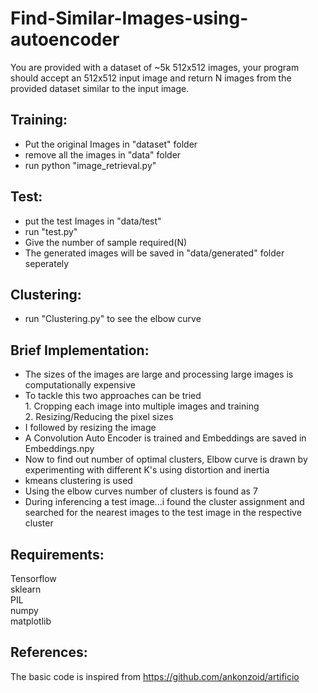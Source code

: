 # Find-Similar-Images-using-autoencoder
You are provided with a dataset of ~5k 512x512 images, your program should accept an 512x512 input image and return N images from the provided dataset similar to the input image.

## Training:
- Put the original Images in "dataset" folder
- remove all the images in "data" folder
- run python "image_retrieval.py"


## Test:
- put the test Images in "data/test"
- run "test.py"
- Give the number of sample required(N)
- The generated images will be saved in "data/generated" folder seperately


## Clustering:
- run "Clustering.py"  to see the elbow curve


## Brief Implementation:

- The sizes of the images are large and processing large images is computationally expensive
- To tackle this two approaches can be tried\
                1. Cropping each image into multiple images and training\
                2. Resizing/Reducing the pixel sizes
- I followed by resizing the image
- A Convolution Auto Encoder is trained and Embeddings are saved in Embeddings.npy
- Now to find out number of optimal clusters, Elbow curve is drawn by experimenting with different K's using distortion and inertia
- kmeans clustering is used
- Using the elbow curves number of clusters is found as 7
- During inferencing a test image...i found the cluster assignment and searched for the nearest images to the test image in the respective cluster


## Requirements:
Tensorflow\
sklearn\
PIL\
numpy\
matplotlib


## References:
The basic code is inspired from https://github.com/ankonzoid/artificio



